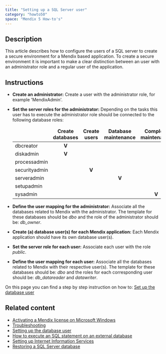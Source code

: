 ```yaml
---
title: "Setting up a SQL Server user"
category: "howto50"
space: "Mendix 5 How-to's"
---
```



## Description

This article describes how to configure the users of a SQL server to create a secure environment for a Mendix based application.
To create a secure environment it is important to make a clear distinction between an user with an administrator role and a regular user of the application.

## Instructions

*   **Create an administrator:** Create a user with the administrator role, for example 'MendixAdmin'.
*   **Set the server roles for the administrator:** Depending on the tasks this user has to execute the administrator role should be connected to the following database roles:

    <table><thead><tr><td class="confluenceTd"><span><strong>&nbsp;</strong></span></td><td class="confluenceTd"><div class="" align="center"><strong>Create databases</strong></div></td><td class="confluenceTd"><div class="" align="center"><strong>Create users</strong></div></td><td class="confluenceTd"><div class="" align="center"><strong>Database maintenance</strong></div></td><td class="confluenceTd"><div class="" align="center"><strong>Complete maintenance</strong></div></td></tr></thead><tbody><tr><td class="confluenceTd">dbcreator</td><td class="confluenceTd"><div class="" align="center"><strong>V</strong></div></td><td class="confluenceTd">&nbsp;</td><td class="confluenceTd">&nbsp;</td><td class="confluenceTd">&nbsp;</td></tr><tr><td class="confluenceTd">diskadmin</td><td class="confluenceTd"><div class="" align="center"><strong>V</strong></div></td><td class="confluenceTd">&nbsp;</td><td class="confluenceTd">&nbsp;</td><td class="confluenceTd">&nbsp;</td></tr><tr><td class="confluenceTd">processadmin</td><td class="confluenceTd">&nbsp;</td><td class="confluenceTd">&nbsp;</td><td class="confluenceTd">&nbsp;</td><td class="confluenceTd">&nbsp;</td></tr><tr><td class="confluenceTd">securityadmin</td><td class="confluenceTd">&nbsp;</td><td class="confluenceTd"><div class="" align="center"><strong>V</strong></div></td><td class="confluenceTd">&nbsp;</td><td class="confluenceTd">&nbsp;</td></tr><tr><td class="confluenceTd">serveradmin</td><td class="confluenceTd">&nbsp;</td><td class="confluenceTd">&nbsp;</td><td class="confluenceTd"><div class="" align="center"><strong>V</strong></div></td><td class="confluenceTd">&nbsp;</td></tr><tr><td class="confluenceTd">setupadmin</td><td class="confluenceTd">&nbsp;</td><td class="confluenceTd">&nbsp;</td><td class="confluenceTd">&nbsp;</td><td class="confluenceTd">&nbsp;</td></tr><tr><td class="confluenceTd">sysadmin</td><td class="confluenceTd">&nbsp;</td><td class="confluenceTd">&nbsp;</td><td class="confluenceTd">&nbsp;</td><td class="confluenceTd"><div class="" align="center"><strong>V</strong></div></td></tr></tbody></table>
*   **Define the user mapping for the administrator:** Associate all the databases related to Mendix with the administrator. The template for these databases should be _dbo_ and the role of the administrator should be: _db_owner_.
*   **Create (a) database user(s) for each Mendix application:** Each Mendix application should have its own database user(s).
*   **Set the server role for each user:** Associate each user with the role _public_.
*   **Define the user mapping for each user:** Associate all the databases related to Mendix with their respective user(s). The template for these databases should be: _dbo_ and the roles for each corresponding user should be: _db_datareader_ and _datawriter_.

On this page you can find a step by step instruction on how to: [Set up the database user](Setting+up+the+database+user)

## Related content

*   [Activating a Mendix license on Microsoft Windows](Activate+your+Mendix+license)
*   [Troubleshooting](/howto50/Troubleshooting)
*   [Setting up the database user](/howto50/Setting+up+the+database+user)
*   [How to execute an SQL statement on an external database](/bestpractices/How+to+execute+an+SQL+statement+on+an+external+database)
*   [Setting up Internet Information Services](/howto50/Setting+up+Internet+Information+Services)
*   [Restoring a SQL Server database](/howto50/Restoring+a+SQL+Server+database)

